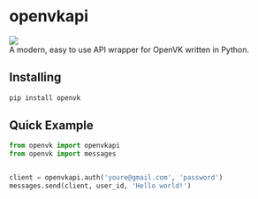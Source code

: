 # openvkapi

![](https://komarev.com/ghpvc/?username=Parliskaya)   
A modern, easy to use API wrapper for OpenVK written in Python.

## Installing

```python
pip install openvk
```


## Quick Example
```python
from openvk import openvkapi
from openvk import messages


client = openvkapi.auth('youre@gmail.com', 'password')
messages.send(client, user_id, 'Hello world!')
```
